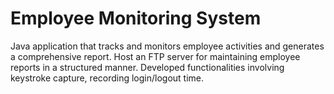# Employee Monitoring System

Java application that tracks and monitors employee activities and generates a comprehensive report. Host an FTP server for maintaining employee reports in a structured manner. Developed functionalities
involving keystroke capture, recording login/logout time.

